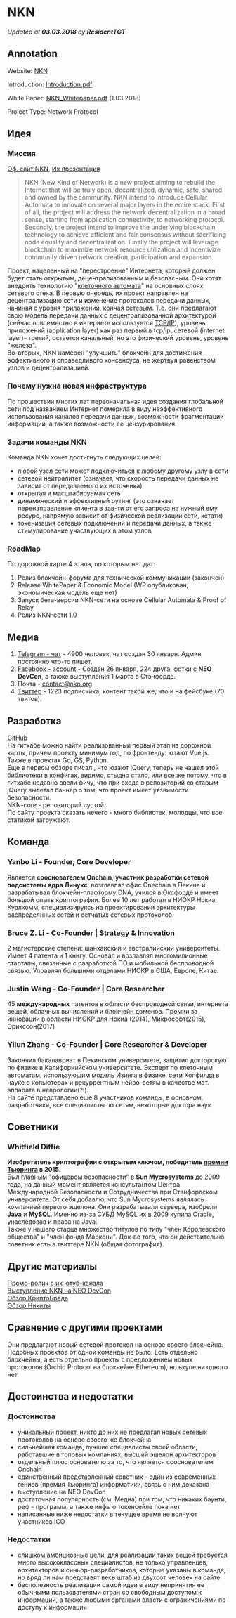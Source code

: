 # NKN
*Updated at **03.03.2018** by **ResidentTGT***

## Annotation

Website: [NKN](http://nkn.org/)

Introduction: [Introduction.pdf](https://www.nkn.org/doc/NKN_Introduction.pdf)

White Paper: [NKN_Whitepaper.pdf](https://www.nkn.org/doc/NKN_Whitepaper.pdf) (1.03.2018)

Project Type: Network Protocol

## Идея
### Миссия
[Оф. сайт NKN](http://nkn.org/), [Их презентация](https://www.nkn.org/doc/NKN_Intr_v0.1beta.pdf)
>NKN (New Kind of Network) is a new project aiming to rebuild the Internet that will be truly open, decentralized, dynamic, safe, shared and owned by the community. NKN intend to introduce Cellular Automata to innovate on several major layers in the entire stack. First of all, the project will address the network decentralization in a broad sense, starting from application connectivity, to networking protocol. Secondly, the project intend to improve the underlying blockchain technology to achieve efficient and fair consensus without sacrificing node equality and decentralization. Finally the project will leverage blockchain to maximize network resource utilization and incentivize community driven network creation, participation and expansion. <br/>

Проект, нацеленный на "перестроение" Интернета, который должен будет стать открытым, децентрализованным и безопасным. Они хотят внедрить технологию "[клеточного автомата](https://ru.wikipedia.org/wiki/%D0%9A%D0%BB%D0%B5%D1%82%D0%BE%D1%87%D0%BD%D1%8B%D0%B9_%D0%B0%D0%B2%D1%82%D0%BE%D0%BC%D0%B0%D1%82)" на основных слоях  сетевого стека. В первую очередь, их проект направлен на децентрализацию сети и изменение протоколов передачи данных, начиная с уровня приложений, кончая сетевым. Т.е. они предлагают свою модель передачи данных с децентрализованной архитектурой (сейчас повсеместно в интернете используется [TCP/IP](https://ru.wikipedia.org/wiki/TCP/IP)), уровень приложений (application layer) как раз первый в tcp/ip, сетевой (internet layer)- третий, остается канальный, но это физический уровень, уровень "железа".<br> Во-вторых, NKN намерен "улучшить" блокчейн для достижения эффективного и справедливого консенсуса, не жертвуя равенством узлов и децентрализацией.
### Почему нужна новая инфраструктура
По прошествии многих лет первоначальная идея создания глобальной сети под названием Интернет померкла в виду неэффективного использования каналов передачи данных, возможности фрагментации информации, а также возможности ее цензурирования.
### Задачи команды NKN
Команда NKN хочет достигнуть следующих целей:
- любой узел сети может подключиться к любому другому узлу в сети
- сетевой нейтралитет (означает, что скорость передачи данных не зависит от передаваемого их источника)
- открытая и масштабируемая сеть
- динамический и эффективный рутинг (это означает перенаправление клиента в зав-ти от его запроса на нужный ему ресурс, напрямую зависит от физической реализации сети, кстати)
- токенизация сетевых подключений и передачи данных, а также стимулирование участвующих в этом узлов
### RoadMap
По дорожной карте 4 этапа, по которым нет дат: 
1. Релиз блокчейн-форума для технической коммуникации (закончен)
2. Release WhitePaper & Economic Model (WP опубликован, экономическая модель еще нет)
3. Запуск бета-версии NKN-сети на основе Cellular Automata & Proof of Relay
4. Релиз NKN-сети 1.0
## Медиа
1. [Telegram - чат](https://t.me/nknorg) - 4900 человек, чат создан 30 января. Админ постоянно что-то пишет.
2. [Facebook - account](https://www.facebook.com/nkn.org?hc_ref=ARSsqMXbadiGmi0yeg7YlsHWbum3onMSHYkfAhIGLQqR3xDRL7AJPnxMxyMYs2QIOCE) - Создан 26 января, 224 друга, фотки с **NEO DevCon**, а также выступления 1 марта в Стэнфорде.
3. Почта - contact@nkn.org
4. [Твиттер](https://twitter.com/NKN_ORG) - 1223 подписчика, контент такой же, что и на фейсбуке (70 твитов).
## Разработка
[GitHub](https://github.com/NKNetwork) <br>
На гитхабе можно найти реализованный первый этап из дорожной карты, причем проекту минимум год, по фронтенду: юзают Vue.js. Также в проектах Go, GS, Python.
<br>Еще в первом обзоре писал , что юзают jQuery, теперь не нашел этой библиотеки в конфигах, видимо, стыдно стало, или все же потому, что в гитхабе недавно ввели фичу, что при входе в репозиторий со старым jQuery вылетал баннер о том, что проект имеет уязвимости безопасности.
<br>NKN-core - репозиторий пустой.
<br>По сайту проекта сказать нечего - много библиотек, молодцы, что все статикой загружают.
## Команда
### Yanbo Li - Founder, Core Developer
Является **сооснователем Onchain**, **участник разработки сетевой подсистемы ядра Линукс**, возглавлял офис Onechain в Пекине и разрабатывал блокчейн-плафторму DNA, учился в Оксфорде и имеет большой опытв криптографии. Более 10 лет работал в НИОКР Нокиа, Куалкомм, специализируясь на проектировании архитектуры распределнных сетей и сетчатых сетевых протоколов.
### Bruce Z. Li - Co-Founder | Strategy & Innovation
2 магистерские степени: шанхайский и австралийский университеты. Имеет 4 патента и 1 книгу. Основал и возлавлял многомилионные стартапы, связанные с разработкой ПО и мобильной беспроводной связью. Управлял большими отделами НИОКР в США, Европе, Китае.
### Justin Wang - Co-Founder | Core Researcher
45 **международных** патентов в области беспроводной связи, интернета вещей, облачных вычислений и блокчейн доменов. Премии за инновации в области НИОКР для Нокиа (2014), Микрософт(2015), Эрикссон(2017)
### Yilun Zhang - Co-Founder | Core Researcher & Developer
Закончил бакалавриат в Пекинском университете, защитил докторскую по физике в Калифорнийском университете. Эксперт по клеточным автоматам, использующим модель Изинга в физике, сети Хопфилда в науке о копьютерах и рекуррентным нейро-сетям в качестве мат. аппарата в неврологии(?!).
<br> На сайте представлено еще 8 участников команды, в основном, разработчики, все специалисты по сетям, некоторые доктора наук.
## Советники 
### Whitfield Diffie
**Изобретатель криптографии с открытым ключом, победитель [премии Тьюринга](https://ru.wikipedia.org/wiki/%D0%9F%D1%80%D0%B5%D0%BC%D0%B8%D1%8F_%D0%A2%D1%8C%D1%8E%D1%80%D0%B8%D0%BD%D0%B3%D0%B0) в 2015**.
<br>  Был главным "офицером безопасности" в **Sun Mycrosystems** до 2009 года, на данный момент является консультантом Центра Международной Безопасности и Сотрудничества при Стэнфордском университете. 
От себя добавлю, что Sun Mycrosystems являлась компанией первого эшелона. Они разрабатывали сервера, изобрели **Java** и **MySQL**. Именно из-за СУБД MySQL их в 2009 купила Oracle, унаследовав и права на Java.
<br>  Также у нашего старца множество титулов по типу "член Королевского общества" и "член фонда Маркони". Док-во того, что он действительно советник есть в твиттере NKN (общая фотография).

## Другие материалы 
[Промо-ролик с их ютуб-канала](https://www.youtube.com/watch?v=rhf3cfx2UIQ)
<br>[Выступление NKN на NEO DevCon](https://www.youtube.com/watch?v=jXXG-z8Xxws)
<br>[Обзор КриптоБреда](https://medium.com/cryptobred/nkn-ico-9c3fa3e75c93)
<br>[Обзор Никиты](http://telegra.ph/Obzor-proekta-New-Kind-of-Network-02-26)
## Сравнение с другими проектами
Они предлагают новый сетевой протокол на основе своего блокчейна. Подобных проектов от одной команды не было. Есть отдельно блокчейны, а есть отдельно проекты с предложением новых протоколов (Orchid Protocol на блокчейне Ethereum), но вкупе ни одного нет.
## Достоинства и недостатки
### Достоинства
- уникальный проект, никто до них не предлагал новых сетевых протоколов на основе своего же блокчейна
- сильнейшая команда, лучшие специалисты своей области, работавшие в топовых компаниях, высший эшелон архитекторов
- отдельный плюс основателю за то, что является сооснователем Onchain
- единственный представленный советник - один из современных гениев (премия Тьюринга) информатики, связь с ним доказана
- выступление на NEO DevCon
- достаточная популярность (см. Медиа) при том, что никаких баунти, реф - программ, а также инфы о токенсейле пока нет
- написанные ниже недостатки в текущее время не волнуют участников ICO
### Недостатки
- слишком амбициозные цели, для реализации таких вещей требуется много высококлассных специалистов, не только управленцев, архитекторов и синьор-разработчиков, которые указаны в команде, но вряд ли нам представят весь штаб из двухсот человек на сайте
- бесполезность реализации самой идеи в виду непринятия ее обычными пользователями стран со свободным доступом к информации, а также любыми органами власти с ограничениями по доступу к информации
